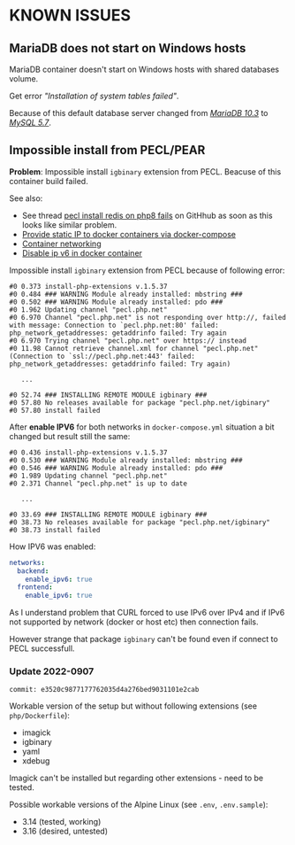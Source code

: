 KNOWN ISSUES
============

MariaDB does not start on Windows hosts
---------------------------------------

MariaDB container doesn't start on Windows hosts with shared databases volume.

Get error _"Installation of system tables failed"_.

Because of this default database server changed
from _[MariaDB 10.3](https://hub.docker.com/_/mariadb)_
to _[MySQL 5.7](https://hub.docker.com/_/mysql)_.

Impossible install from PECL/PEAR
---------------------------------

**Problem**: Impossible install `igbinary` extension from PECL. Beacuse of this container build failed.

See also:

* See thread [pecl install redis on php8 fails](https://github.com/docker-library/php/issues/1118) on GitHhub as soon as this looks like similar problem.
* [Provide static IP to docker containers via docker-compose](https://stackoverflow.com/questions/39493490/provide-static-ip-to-docker-containers-via-docker-compose)
* [Container networking](https://docs.docker.com/config/containers/container-networking/)
* [Disable ip v6 in docker container](https://stackoverflow.com/questions/30750271/disable-ip-v6-in-docker-container)

Impossible install `igbinary` extension from PECL because of following error:

```
#0 0.373 install-php-extensions v.1.5.37
#0 0.484 ### WARNING Module already installed: mbstring ###
#0 0.502 ### WARNING Module already installed: pdo ###
#0 1.962 Updating channel "pecl.php.net"
#0 6.970 Channel "pecl.php.net" is not responding over http://, failed with message: Connection to `pecl.php.net:80' failed: php_network_getaddresses: getaddrinfo failed: Try again
#0 6.970 Trying channel "pecl.php.net" over https:// instead
#0 11.98 Cannot retrieve channel.xml for channel "pecl.php.net" (Connection to `ssl://pecl.php.net:443' failed: php_network_getaddresses: getaddrinfo failed: Try again)

   ...

#0 52.74 ### INSTALLING REMOTE MODULE igbinary ###
#0 57.80 No releases available for package "pecl.php.net/igbinary"
#0 57.80 install failed
```

After **enable IPV6** for both networks in `docker-compose.yml` situation a bit changed but result still the same:

```
#0 0.436 install-php-extensions v.1.5.37
#0 0.530 ### WARNING Module already installed: mbstring ###
#0 0.546 ### WARNING Module already installed: pdo ###
#0 1.989 Updating channel "pecl.php.net"
#0 2.371 Channel "pecl.php.net" is up to date

   ...

#0 33.69 ### INSTALLING REMOTE MODULE igbinary ###
#0 38.73 No releases available for package "pecl.php.net/igbinary"
#0 38.73 install failed
```

How IPV6 was enabled:

```yaml
networks:
  backend:
    enable_ipv6: true
  frontend:
    enable_ipv6: true
```

As I understand problem that CURL forced to use IPv6 over IPv4 and if IPv6 not supported by network (docker or host etc) then connection fails.

However strange that package `igbinary` can't be found even if connect to PECL successfull.

### Update 2022-0907

`commit: e3520c9877177762035d4a276bed9031101e2cab`

Workable version of the setup but without following extensions (see `php/Dockerfile`):
- imagick
- igbinary
- yaml
- xdebug

Imagick can't be installed but regarding other extensions - need to be tested.

Possible workable versions of the Alpine Linux (see `.env`, `.env.sample`):
+ 3.14 (tested, working)
+ 3.16 (desired, untested)
